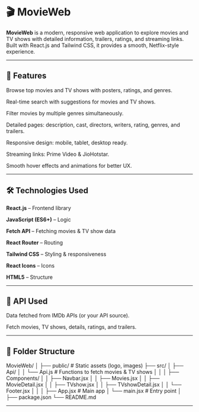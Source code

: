 # 🎬 MovieWeb

**MovieWeb** is a modern, responsive web application to explore movies and TV shows with detailed information, trailers, ratings, and streaming links. Built with React.js and Tailwind CSS, it provides a smooth, Netflix-style experience.

---

## 🌟 Features

Browse top movies and TV shows with posters, ratings, and genres.

Real-time search with suggestions for movies and TV shows.

Filter movies by multiple genres simultaneously.

Detailed pages: description, cast, directors, writers, rating, genres, and trailers.

Responsive design: mobile, tablet, desktop ready.

Streaming links: Prime Video & JioHotstar.

Smooth hover effects and animations for better UX.

---

## 🛠 Technologies Used

**React.js** – Frontend library

**JavaScript (ES6+)** – Logic

**Fetch API** – Fetching movies & TV show data

**React Router** – Routing

**Tailwind CSS** – Styling & responsiveness

**React Icons** – Icons

**HTML5** – Structure

---

## 🔗 API Used

Data fetched from IMDb APIs (or your API source).

Fetch movies, TV shows, details, ratings, and trailers.

---

## 📂 Folder Structure

MovieWeb/
│
├── public/ # Static assets (logo, images)
├── src/
│ ├── Api/
│ │ └── Api.js # Functions to fetch movies & TV shows
│ │
│ ├── Components/
│ │ ├── Navbar.jsx
│ │ ├── Movies.jsx
│ │ ├── MovieDetail.jsx
│ │ ├── TVshow.jsx
│ │ ├── TVshowDetail.jsx
│ │ └── Footer.jsx
│ │
│ ├── App.jsx # Main app
│ └── main.jsx # Entry point
│
├── package.json
└── README.md

---
